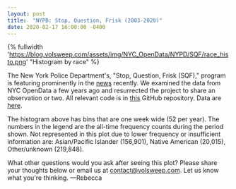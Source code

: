 ```yaml
---
layout: post
title:  "NYPD: Stop, Question, Frisk (2003-2020)"
date: 2020-02-17 16:00:00 -0400
---
```

<!--more-->

{% fullwidth 'https://blog.volsweep.com/assets/img/NYC_OpenData/NYPD/SQF/race_histo.png' "Histogram by race" %}

The New York Police Department's, "Stop, Question, Frisk (SQF)," program is featuring prominently in the [news](https://blog.volsweep.com/assets/img/NYC_OpenData/NYPD/SQF/google_trends.png) recently. We examined the data from NYC OpenData a few years ago and resurrected the project to share an observation or two. All relevant code is in [this](https://github.com/volsweep/volsweep.github.io/tree/master/projects/NYC_OpenData/NYPD/SQF) GitHub repository. Data are [here](http://www1.nyc.gov/site/nypd/stats/reports-analysis/stopfrisk.page).

The histogram above has bins that are one week wide (52 per year).  The numbers in the legend are the all-time frequency counts during the period shown. Not represented in this plot due to lower frequency or insufficient information are: Asian/Pacific Islander (156,901), Native American (20,015), Other/unknown (219,848).

What other questions would you ask after seeing this plot?  Please share your thoughts below or email us at contact@volsweep.com.  Let us know what you're thinking.  &#8212;Rebecca
